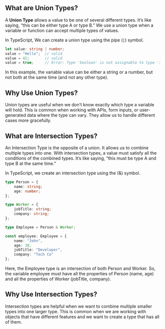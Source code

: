 ## What are Union Types?

A **Union Type** allows a value to be one of several different types. It’s like saying, “this can be either type A or type B.” We use a union type when a variable or function can accept multiple types of values.

In TypeScript, We can create a union type using the pipe (`|`) symbol.

```typescript
let value: string | number;
value = "Hello";  // valid
value = 42;       // valid
value = true;     // Error: Type 'boolean' is not assignable to type 'string | number'

```
In this example, the variable value can be either a string or a number, but not both at the same time (and not any other type).

## Why Use Union Types?

Union types are useful when we don’t know exactly which type a variable will hold. This is common when working with APIs, form inputs, or user-generated data where the type can vary. They allow us to handle different cases more gracefully.

## What are Intersection Types?

An Intersection Type is the opposite of a union. It allows us to combine multiple types into one. With intersection types, a value must satisfy all the conditions of the combined types. It’s like saying, “this must be type A and type B at the same time.”

In TypeScript, we create an intersection type using the  (&) symbol.

```typescript
type Person = {
    name: string;
    age: number;
};

type Worker = {
    jobTitle: string;
    company: string;
};

type Employee = Person & Worker;

const employee: Employee = {
    name: "John",
    age: 30,
    jobTitle: "Developer",
    company: "Tech Co"
};

```

Here, the Employee type is an intersection of both Person and Worker. So, the variable employee must have all the properties of Person (name, age) and all the properties of Worker (jobTitle, company).

## Why Use Intersection Types?

Intersection types are helpful when we want to combine multiple smaller types into one larger type. This is common when we are working with objects that have different features and we want to create a type that has all of them.